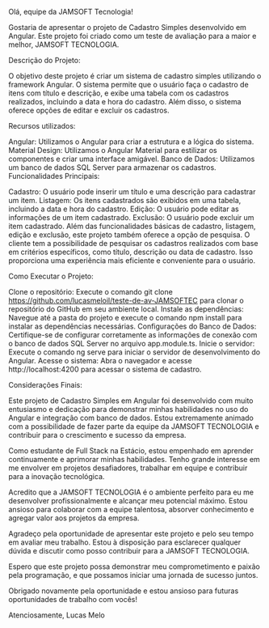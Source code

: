Olá, equipe da JAMSOFT Tecnologia!

Gostaria de apresentar o projeto de Cadastro Simples desenvolvido em Angular. Este projeto foi criado como um teste de avaliação para a maior e melhor, JAMSOFT TECNOLOGIA.

Descrição do Projeto:

O objetivo deste projeto é criar um sistema de cadastro simples utilizando o framework Angular. O sistema permite que o usuário faça o cadastro de itens com título e descrição, e exibe uma tabela com os cadastros realizados, incluindo a data e hora do cadastro. Além disso, o sistema oferece opções de editar e excluir os cadastros.

Recursos utilizados:

Angular: Utilizamos o Angular para criar a estrutura e a lógica do sistema.
Material Design: Utilizamos o Angular Material para estilizar os componentes e criar uma interface amigável.
Banco de Dados: Utilizamos um banco de dados SQL Server para armazenar os cadastros.
Funcionalidades Principais:

Cadastro: O usuário pode inserir um título e uma descrição para cadastrar um item.
Listagem: Os itens cadastrados são exibidos em uma tabela, incluindo a data e hora do cadastro.
Edição: O usuário pode editar as informações de um item cadastrado.
Exclusão: O usuário pode excluir um item cadastrado.
Além das funcionalidades básicas de cadastro, listagem, edição e exclusão, este projeto também oferece a opção de pesquisa. O cliente tem a possibilidade de pesquisar os cadastros realizados com base em critérios específicos, como título, descrição ou data de cadastro. Isso proporciona uma experiência mais eficiente e conveniente para o usuário.

Como Executar o Projeto:

Clone o repositório: Execute o comando git clone https://github.com/lucasmeloil/teste-de-av-JAMSOFTEC para clonar o repositório do GitHub em seu ambiente local.
Instale as dependências: Navegue até a pasta do projeto e execute o comando npm install para instalar as dependências necessárias.
Configurações do Banco de Dados: Certifique-se de configurar corretamente as informações de conexão com o banco de dados SQL Server no arquivo app.module.ts.
Inicie o servidor: Execute o comando ng serve para iniciar o servidor de desenvolvimento do Angular.
Acesse o sistema: Abra o navegador e acesse http://localhost:4200 para acessar o sistema de cadastro.

Considerações Finais:

Este projeto de Cadastro Simples em Angular foi desenvolvido com muito entusiasmo e dedicação para demonstrar minhas habilidades no uso do Angular e integração com banco de dados. Estou extremamente animado com a possibilidade de fazer parte da equipe da JAMSOFT TECNOLOGIA e contribuir para o crescimento e sucesso da empresa.

Como estudante de Full Stack na Estácio, estou empenhado em aprender continuamente e aprimorar minhas habilidades. Tenho grande interesse em me envolver em projetos desafiadores, trabalhar em equipe e contribuir para a inovação tecnológica.

Acredito que a JAMSOFT TECNOLOGIA é o ambiente perfeito para eu me desenvolver profissionalmente e alcançar meu potencial máximo. Estou ansioso para colaborar com a equipe talentosa, absorver conhecimento e agregar valor aos projetos da empresa.

Agradeço pela oportunidade de apresentar este projeto e pelo seu tempo em avaliar meu trabalho. Estou à disposição para esclarecer qualquer dúvida e discutir como posso contribuir para a JAMSOFT TECNOLOGIA.

Espero que este projeto possa demonstrar meu comprometimento e paixão pela programação, e que possamos iniciar uma jornada de sucesso juntos.

Obrigado novamente pela oportunidade e estou ansioso para futuras oportunidades de trabalho com vocês!

Atenciosamente,
Lucas Melo
